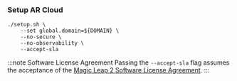 ### Setup AR Cloud

```shell showLineNumbers
./setup.sh \
    --set global.domain=${DOMAIN} \
    --no-secure \
    --no-observability \
    --accept-sla
```

:::note Software License Agreement
Passing the `--accept-sla` flag assumes the acceptance of the [Magic Leap 2 Software License Agreement](https://www.magicleap.com/software-license-agreement-ml2).
:::
